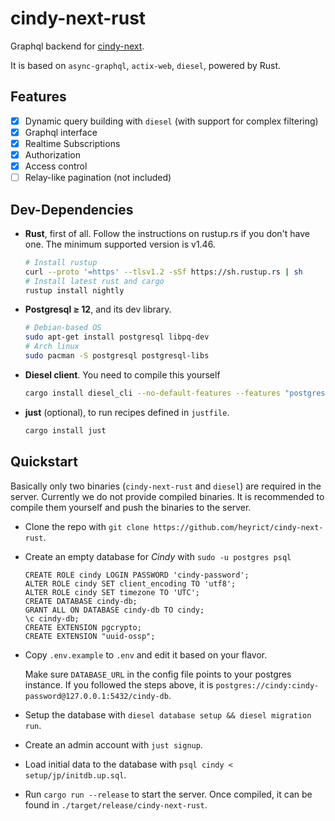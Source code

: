 # cindy-next-rust

Graphql backend for [cindy-next](https://github.com/heyrict/cindy-next).

It is based on `async-graphql`, `actix-web`, `diesel`, powered by Rust.

## Features

- [x] Dynamic query building with `diesel` (with support for complex filtering)
- [x] Graphql interface
- [x] Realtime Subscriptions
- [x] Authorization
- [x] Access control
- [ ] Relay-like pagination (not included)

## Dev-Dependencies

- **Rust**, first of all. Follow the instructions on rustup.rs if you don't have one. The minimum supported version is v1.46.

    ```sh
    # Install rustup
    curl --proto '=https' --tlsv1.2 -sSf https://sh.rustup.rs | sh
    # Install latest rust and cargo
    rustup install nightly
    ```

- **Postgresql ≥ 12**, and its dev library.

    ```sh
    # Debian-based OS
    sudo apt-get install postgresql libpq-dev
    # Arch linux
    sudo pacman -S postgresql postgresql-libs
    ```

- **Diesel client**. You need to compile this yourself

    ```sh
    cargo install diesel_cli --no-default-features --features "postgres"
    ```

- **just** (optional), to run recipes defined in `justfile`.

    ```sh
    cargo install just
    ```

## Quickstart

Basically only two binaries (`cindy-next-rust` and `diesel`) are required in the server. Currently we do not provide compiled binaries. It is recommended to compile them yourself and push the binaries to the server.

- Clone the repo with `git clone https://github.com/heyrict/cindy-next-rust`.
- Create an empty database for *Cindy* with `sudo -u postgres psql`

    ```postgresql
    CREATE ROLE cindy LOGIN PASSWORD 'cindy-password';
    ALTER ROLE cindy SET client_encoding TO 'utf8';
    ALTER ROLE cindy SET timezone TO 'UTC';
    CREATE DATABASE cindy-db;
    GRANT ALL ON DATABASE cindy-db TO cindy;
    \c cindy-db;
    CREATE EXTENSION pgcrypto;
    CREATE EXTENSION "uuid-ossp";
    ```

- Copy `.env.example` to `.env` and edit it based on your flavor.

  Make sure `DATABASE_URL` in the config file points to your postgres instance.
  If you followed the steps above, it is `postgres://cindy:cindy-password@127.0.0.1:5432/cindy-db`.

- Setup the database with `diesel database setup && diesel migration run`.

- Create an admin account with `just signup`.

- Load initial data to the database with `psql cindy < setup/jp/initdb.up.sql`.

- Run `cargo run --release` to start the server. Once compiled, it can be found in `./target/release/cindy-next-rust`.
